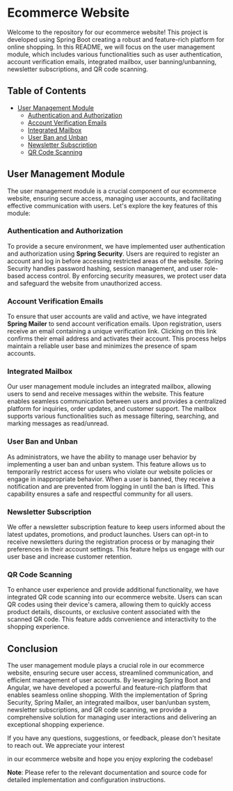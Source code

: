 # Ecommerce Website

Welcome to the repository for our ecommerce website! This project is developed using Spring Boot creating a robust and feature-rich platform for online shopping. In this README, we will focus on the user management module, which includes various functionalities such as user authentication, account verification emails, integrated mailbox, user banning/unbanning, newsletter subscriptions, and QR code scanning.

## Table of Contents

- [User Management Module](#user-management-module)
    - [Authentication and Authorization](#authentication-and-authorization)
    - [Account Verification Emails](#account-verification-emails)
    - [Integrated Mailbox](#integrated-mailbox)
    - [User Ban and Unban](#user-ban-and-unban)
    - [Newsletter Subscription](#newsletter-subscription)
    - [QR Code Scanning](#qr-code-scanning)

## User Management Module

The user management module is a crucial component of our ecommerce website, ensuring secure access, managing user accounts, and facilitating effective communication with users. Let's explore the key features of this module:

### Authentication and Authorization

To provide a secure environment, we have implemented user authentication and authorization using **Spring Security**. Users are required to register an account and log in before accessing restricted areas of the website. Spring Security handles password hashing, session management, and user role-based access control. By enforcing security measures, we protect user data and safeguard the website from unauthorized access.

### Account Verification Emails

To ensure that user accounts are valid and active, we have integrated **Spring Mailer** to send account verification emails. Upon registration, users receive an email containing a unique verification link. Clicking on this link confirms their email address and activates their account. This process helps maintain a reliable user base and minimizes the presence of spam accounts.

### Integrated Mailbox

Our user management module includes an integrated mailbox, allowing users to send and receive messages within the website. This feature enables seamless communication between users and provides a centralized platform for inquiries, order updates, and customer support. The mailbox supports various functionalities such as message filtering, searching, and marking messages as read/unread.

### User Ban and Unban

As administrators, we have the ability to manage user behavior by implementing a user ban and unban system. This feature allows us to temporarily restrict access for users who violate our website policies or engage in inappropriate behavior. When a user is banned, they receive a notification and are prevented from logging in until the ban is lifted. This capability ensures a safe and respectful community for all users.

### Newsletter Subscription

We offer a newsletter subscription feature to keep users informed about the latest updates, promotions, and product launches. Users can opt-in to receive newsletters during the registration process or by managing their preferences in their account settings. This feature helps us engage with our user base and increase customer retention.

### QR Code Scanning

To enhance user experience and provide additional functionality, we have integrated QR code scanning into our ecommerce website. Users can scan QR codes using their device's camera, allowing them to quickly access product details, discounts, or exclusive content associated with the scanned QR code. This feature adds convenience and interactivity to the shopping experience.

## Conclusion

The user management module plays a crucial role in our ecommerce website, ensuring secure user access, streamlined communication, and efficient management of user accounts. By leveraging Spring Boot and Angular, we have developed a powerful and feature-rich platform that enables seamless online shopping. With the implementation of Spring Security, Spring Mailer, an integrated mailbox, user ban/unban system, newsletter subscriptions, and QR code scanning, we provide a comprehensive solution for managing user interactions and delivering an exceptional shopping experience.

If you have any questions, suggestions, or feedback, please don't hesitate to reach out. We appreciate your interest

 in our ecommerce website and hope you enjoy exploring the codebase!

**Note**: Please refer to the relevant documentation and source code for detailed implementation and configuration instructions.
